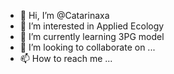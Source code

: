 - 👋 Hi, I’m @Catarinaxa
- 👀 I’m interested in Applied Ecology
- 🌱 I’m currently learning 3PG model 
- 💞️ I’m looking to collaborate on ...
- 📫 How to reach me ...

<!---
Catarinaxa/Catarinaxa is a ✨ special ✨ repository because its `README.md` (this file) appears on your GitHub profile.
You can click the Preview link to take a look at your changes.
--->
